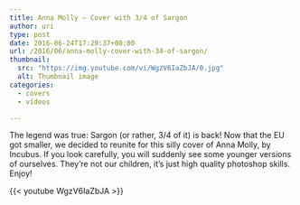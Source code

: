 ```yaml
---
title: Anna Molly – Cover with 3/4 of Sargon
author: uri
type: post
date: 2016-06-24T17:29:37+00:00
url: /2016/06/anna-molly-cover-with-34-of-sargon/
thumbnail:
  src: "https://img.youtube.com/vi/WgzV6IaZbJA/0.jpg"
  alt: Thumbnail image
categories:
  - covers
  - vídeos

---
```

The legend was true: Sargon (or rather, 3/4 of it) is back! Now that the EU got smaller, we decided to reunite for this silly cover of Anna Molly, by Incubus. If you look carefully, you will suddenly see some younger versions of ourselves. They&#8217;re not our children, it&#8217;s just high quality photoshop skills. Enjoy!

{{< youtube WgzV6IaZbJA >}}</iframe>